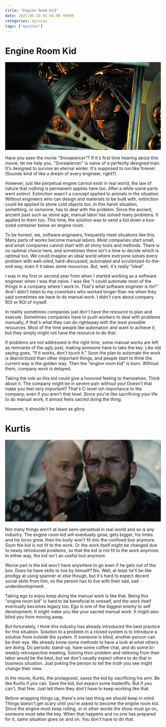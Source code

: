 ```yaml
---
title: "Engine Room Kid"
date: 2025-05-16 01:44:00 +0900
categories: opinion
tags: ["opinion"]
---
```


# Engine Room Kid

![engine-room-kid.png](/assets/img/2025-05-15-engine-room-kid/engine-room-kid.png)

Have you seen the movie "*Snowpiercer*"? If it's first time hearing about this movie, let me help you. "Snowpiercer" is name of a perfectly designed train. It's designed to survive an eternal winter. It's supposed to run like forever. (Sounds kind of like a dream of every engineer, right?).

However, just like perpetual engine cannot exist in real world, the law of nature that nothing is permanent applies here too. After a while some parts went *extinct*. Extinction wasn't a concept applied to animals in the situation. Without engineers who can design and materials to be built with, extinction could be applied to stone cold objects too. In this harsh situation, something, or *someone*, has to deal with the problem. Since the ancient, ancient past such as stone age, manual labor has solved many problems. It applied to them too. This time, the solution was to send a kid down a box-sized container below an engine room.

To be honest, we, software engineers, frequently meet situations like this. Many parts of works become manual labors. Most companies start small, and small companies cannot start with all shiny tools and methods. There is no optimal choice here, and sometimes there isn't a time to decide which is optimal too. We could imagine an ideal world where everyone solves every problem with well-oiled, hard-discussed, automated and scrutinized-to-the-end way, even if it takes some resources. But, well, it's really "ideal".

I was in my first or second year from when I started working as a software engineer when I was that naive. I was like "I could automate most of the things in a company where I work in. That's what software engineer is for!" And I didn't listen to my coworkers who worked longer than me when they said sometimes we have to do manual work. I didn't care about company ROI or ROI of myself.

In reality sometimes companies just don't have the resource to plan and execute. Sometimes companies have to push workers to deal with problems manually, if that's what they can do rightaway with the least possible resources. Most of the time people like automation and want to achieve it, but they simply might not have the resource to do that.

If problems are not addressed in the right time, some manual works are left as remnants of the ugly past, making someone have to take the key. Like old saying goes, "If it works, don't touch it." Soon the plan to automate the work is deprioritized than other important things, and people start to think the current way is the golden way. Then the "engine room kid" is born. Without them, company work is delayed.

Taking the role as this kid could give a honored feeling to themselves. Think about it. The company might be in severe pain without you! Doesn't that make you feel very important? That's C-level-ish importance to the company, even if you aren't that level. Since you're like sacrificing your life to do manual work, it almost feels sacred doing the thing.

However, it shouldn't be taken as glory.

# Kurtis

![kurtis.png](/assets/img/2025-05-15-engine-room-kid/kurtis.png)

Not many things aren't at least semi-perpetual in real world and so is any industry. The engine room kid will eventually grow, gets bigger, his limbs and his torso grow, then his body won't fit into the confined box anymore. Soon the kid is not fit to the work.  Or the work itself might be changed due to newly introduced problems, so that the kid is not fit to the work anymore. In either way, the kid isn't an useful tool anymore.

Worse part is the kid won't have anywhere to go even if he gets out of the box. Does he have skills to live by himself? No. Well, at least he'll be like prodigy at using spanner or else though, but it's hard to expect decent social skills from him, so the person has to live with their sad, sad underdevelopment.

Taking ego to enjoy keep doing the manual work is like that. Being this "engine room kid" is hard to be beneficial to oneself, and the work itself eventually becomes legacy too. Ego is one of the biggest enemy to self development. It might make you like your sacred manual work. It might also blind you from moving away.

But fortunately, I think this industry has already introduced the best practice for this situation. Solution to a problem in a closed system is to introduce a solution from outside the system. If someone is blind, another person can be their eye. We already know some methods to have a look at what others are doing. Do periodic stand-up, have some coffee chat, and do some bi-weekly retrospective meeting. Solving their problem and relieving from their labor would be the best, but we don't usually expect others to do that in business situation. Just poking the person to tell the truth you see might change their view.

In the movie, Kurtis, the protagnoist, saves the kid by sacrificing his arm. Be like Kurtis if you can. Save the kid, but expect some tradeoffs. But if you can't, that fine. Just tell them they don't have to keep working like that.

Before wrapping things up, there's one last thing we should keep in mind. Things doesn't get scary until *you*'re asked to become the engine room kid. Since the engine must keep rolling, or in other words the show must go on, someone must take the key. When that happens and no one has prepared for it, same situation goes on and on. You don't have to do that.
